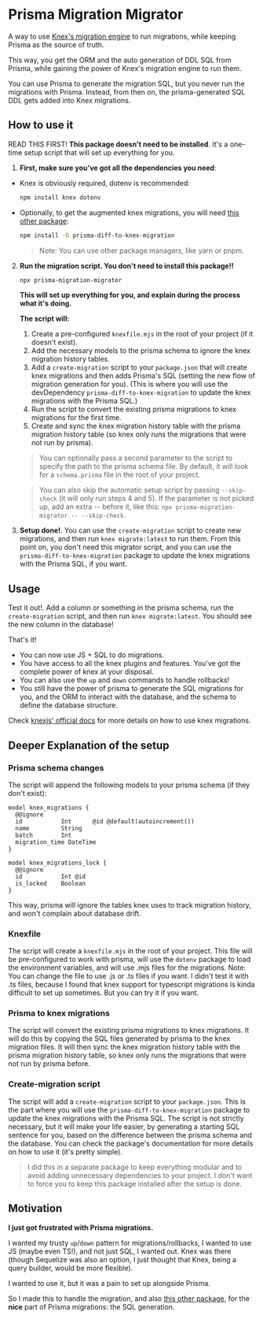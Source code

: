 # Prisma Migration Migrator

A way to use [Knex's migration engine](https://knexjs.org/guide/migrations.html) to run migrations, while keeping Prisma as the source of truth. 

This way, you get the ORM and the auto generation of DDL SQL from Prisma, while gaining the power of Knex's migration engine to run them.

You can use Prisma to generate the migration SQL, but you never run the migrations with Prisma. 
Instead, from then on, the prisma-generated SQL DDL gets added into Knex migrations.

## How to use it
READ THIS FIRST! **This package doesn't need to be installed**. It's a one-time setup script that will set up everything for you.

1. **First, make sure you've got all the dependencies you need**:
  - Knex is obviously required, dotenv is recommended: 
    ```bash
    npm install knex dotenv
    ```
  - Optionally, to get the augmented knex migrations, you will need [this other package](https://github.com/spersico/prisma-diff-to-knex-migration): 
    ```bash
    npm install -D prisma-diff-to-knex-migration
    ```
    
    > Note: You can use other package managers, like yarn or pnpm.
2. **Run the migration script. You don't need to install this package!!** 
    ```bash
    npx prisma-migration-migrator
    ```

    **This will set up everything for you, and explain during the process what it's doing.**
  
    **The script will:**
    1. Create a pre-configured `knexfile.mjs` in the root of your project (if it doesn't exist).
    2. Add the necessary models to the prisma schema to ignore the knex migration history tables.
    3. Add a `create-migration` script to your `package.json` that will create knex migrations and then adds Prisma's SQL (setting the new flow of migration generation for you). (This is where you will use the devDependency `prisma-diff-to-knex-migration` to update the knex migrations with the Prisma SQL.)
    4. Run the script to convert the existing prisma migrations to knex migrations for the first time.
    5. Create and sync the knex migration history table with the prisma migration history table (so knex only runs the migrations that were not run by prisma).
    
    > You can optionally pass a second parameter to the script to specify the path to the prisma schema file. By default, it will look for a `schema.prisma` file in the root of your project.
    
    > You can also skip the automatic setup script by passing `--skip-check` (it will only run steps 4 and 5). If the parameter is not picked up, add an extra -- before it, like this: `npx prisma-migration-migrator -- --skip-check`.
3. **Setup done!**. You can use the `create-migration` script to create new migrations, and then run `knex migrate:latest` to run them. 
From this point on, you don't need this migrator script, and you can use the `prisma-diff-to-knex-migration` package to update the knex migrations with the Prisma SQL, if you want.

## Usage
Test it out!. 
Add a column or something in the prisma schema, run the `create-migration` script, and then run `knex migrate:latest`. 
You should see the new column in the database!

That's it!
  - You can now use JS + SQL to do migrations.
  - You have access to all the knex plugins and features. You've got the complete power of knex at your disposal.
  - You can also use the `up` and `down` commands to handle rollbacks!
  - You still have the power of prisma to generate the SQL migrations for you, and the ORM to interact with the database, and the schema to define the database structure.

Check [knexjs' official docs](https://knexjs.org/guide/migrations.html) for more details on how to use knex migrations.


## Deeper Explanation of the setup
### Prisma schema changes
The script will append the following models to your prisma schema (if they don't exist):
  ```prisma
  model knex_migrations {
    @@ignore
    id           Int      @id @default(autoincrement())
    name         String
    batch        Int
    migration_time DateTime
  }

  model knex_migrations_lock {
    @@ignore
    id           Int @id
    is_locked    Boolean
  }
  ```
This way, prisma will ignore the tables knex uses to track migration history, and won't complain about database drift.
    
### Knexfile

The script will create a `knexfile.mjs` in the root of your project. 
This file will be pre-configured to work with prisma, will use the `dotenv` package to load the environment variables, and will use .mjs files for the migrations.
Note: You can change the file to use .js or .ts files if you want. I didn't test it with .ts files, because I found that knex support for typescript migrations is kinda difficult to set up sometimes. But you can try it if you want.

### Prisma to knex migrations
The script will convert the existing prisma migrations to knex migrations. It will do this by copying the SQL files generated by prisma to the knex migration files.
It will then sync the knex migration history table with the prisma migration history table, so knex only runs the migrations that were not run by prisma before.

### Create-migration script

The script will add a `create-migration` script to your `package.json`. This is the part where you will use the `prisma-diff-to-knex-migration` package to update the knex migrations with the Prisma SQL. The script is not strictly necessary, but it will make your life easier, by generating a starting SQL sentence for you, based on the difference between the prisma schema and the database. You can check the package's documentation for more details on how to use it (it's pretty simple).

> I did this in a separate package to keep everything modular and to avoid adding unnecessary dependencies to your project. I don't want to force you to keep this package installed after the setup is done.
  
## Motivation

**I just got frustrated with Prisma migrations.**

I wanted my trusty `up`/`down` pattern for migrations/rollbacks, I wanted to use JS (maybe even TS!), and not just SQL, I wanted out. Knex was there (though Sequelize was also an option, I just thought that Knex, being a query builder, would be more flexible).

I wanted to use it, but it was a pain to set up alongside Prisma.

So I made this to handle the migration, and also [this other package](https://github.com/spersico/prisma-diff-to-knex-migration), for the **nice** part of Prisma migrations: the SQL generation.
